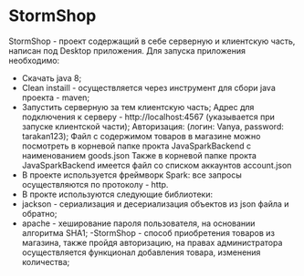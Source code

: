 # StormShop

StormShop - проект содержащий в себе серверную и клиентскую часть, написан под Desktop приложения.
Для запуска приложения необходимо:
- Скачать java 8;
- Clean instaill - осуществляется через инструмент для сбори java проекта - maven;
- Запустить серверную за тем клиентскую часть;
Адрес для подключения к серверу - http://localhost:4567 (указывается при запуске клиентской части);
Авторизация: (логин: Vanya, password: tarakan123); 
Файл с содержимом товаров в магазине можно посмотреть в корневой папке прокта JavaSparkBackend с наименованием goods.json
Также в корневой папке прокта JavaSparkBackend имеется файл со списком аккаунтов account.json
- В проекте используется фреймворк Spark: все запросы осуществляются по протоколу - http.
- В прокте используются следующие библиотеки:
- jackson - сериализация и десериализация объектов из json файла и обратно;
- apache - хеширование пароля пользователя, на основании алгоритма SHA1;
-StormShop - способ приобретения товаров из магазина, также пройдя авторизацию, на правах администратора осуществляется функционал добавления товара, изменения количества;
